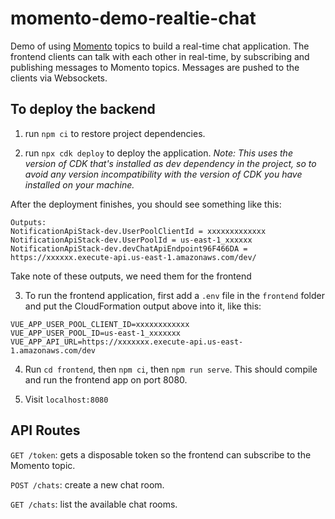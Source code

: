 # momento-demo-realtie-chat

Demo of using [Momento](https://gomomento.com) topics to build a real-time chat application. The frontend clients can talk with each other in real-time, by subscribing and publishing messages to Momento topics. Messages are pushed to the clients via Websockets.

## To deploy the backend

1. run `npm ci` to restore project dependencies.

2. run `npx cdk deploy` to deploy the application.
*Note: This uses the version of CDK that's installed as dev dependency in the project, so to avoid any version incompatibility with the version of CDK you have installed on your machine.*

After the deployment finishes, you should see something like this:

```
Outputs:
NotificationApiStack-dev.UserPoolClientId = xxxxxxxxxxxxx
NotificationApiStack-dev.UserPoolId = us-east-1_xxxxxx
NotificationApiStack-dev.devChatApiEndpoint96F466DA = https://xxxxxx.execute-api.us-east-1.amazonaws.com/dev/
```

Take note of these outputs, we need them for the frontend

3. To run the frontend application, first add a `.env` file in the `frontend` folder and put the CloudFormation output above into it, like this:

```
VUE_APP_USER_POOL_CLIENT_ID=xxxxxxxxxxxx
VUE_APP_USER_POOL_ID=us-east-1_xxxxxxx
VUE_APP_API_URL=https://xxxxxxx.execute-api.us-east-1.amazonaws.com/dev
```

4. Run `cd frontend`, then `npm ci`, then `npm run serve`. This should compile and run the frontend app on port 8080.

5. Visit `localhost:8080`

## API Routes

`GET /token`: gets a disposable token so the frontend can subscribe to the Momento topic.

`POST /chats`: create a new chat room.

`GET /chats`: list the available chat rooms.
